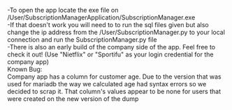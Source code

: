 -To open the app locate the exe file on /User/SubscriptionManagerApplication/SubscriptionManager.exe  
-If that doesn't work you will need to to run the sql files given but also change the ip address from the /User/SubscriptionManager.py to your local connection and run the SubscriptionManager.py file  
-There is also an early build of the company side of the app. Feel free to check it out! (Use "Nietflix" or "Sportifu" as your login credential for the company app)  
Known Bug:  
Company app has a column for customer age. Due to the version that was used for mariadb the way we calculated age had syntax errors so we decided to scrap it. That column's values appear to be none for users that were created on the new version of the dump
